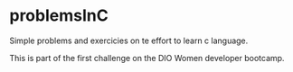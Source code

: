 # problemsInC
Simple problems and exercicies on te effort to learn c language. 

This is part of the first challenge on the DIO Women developer bootcamp.
